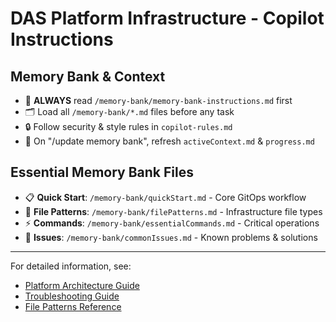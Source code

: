 # DAS Platform Infrastructure - Copilot Instructions

## Memory Bank & Context
- 🧠 **ALWAYS** read `/memory-bank/memory-bank-instructions.md` first
- 🗂 Load all `/memory-bank/*.md` files before any task
- 🔒 Follow security & style rules in `copilot-rules.md`
- 📝 On "/update memory bank", refresh `activeContext.md` & `progress.md`

## Essential Memory Bank Files
- 📋 **Quick Start**: `/memory-bank/quickStart.md` - Core GitOps workflow
- 📁 **File Patterns**: `/memory-bank/filePatterns.md` - Infrastructure file types
- ⚡ **Commands**: `/memory-bank/essentialCommands.md` - Critical operations
- 🔧 **Issues**: `/memory-bank/commonIssues.md` - Known problems & solutions

---

For detailed information, see:
- [Platform Architecture Guide](.github/instructions/architecture.md)
- [Troubleshooting Guide](.github/instructions/troubleshooting.md) 
- [File Patterns Reference](.github/instructions/file-patterns.md)
